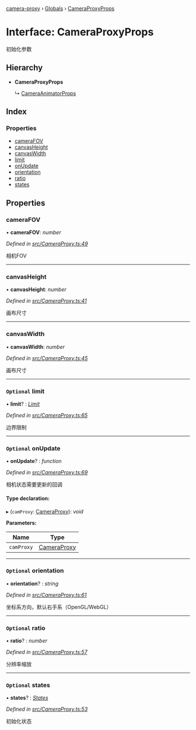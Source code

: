[camera-proxy](../README.md) › [Globals](../globals.md) › [CameraProxyProps](cameraproxyprops.md)

# Interface: CameraProxyProps

初始化参数

## Hierarchy

* **CameraProxyProps**

  ↳ [CameraAnimatorProps](cameraanimatorprops.md)

## Index

### Properties

* [cameraFOV](cameraproxyprops.md#camerafov)
* [canvasHeight](cameraproxyprops.md#canvasheight)
* [canvasWidth](cameraproxyprops.md#canvaswidth)
* [limit](cameraproxyprops.md#optional-limit)
* [onUpdate](cameraproxyprops.md#optional-onupdate)
* [orientation](cameraproxyprops.md#optional-orientation)
* [ratio](cameraproxyprops.md#optional-ratio)
* [states](cameraproxyprops.md#optional-states)

## Properties

###  cameraFOV

• **cameraFOV**: *number*

*Defined in [src/CameraProxy.ts:49](https://github.com/alibaba/camera-proxy/blob/ce8c685/src/CameraProxy.ts#L49)*

相机FOV

___

###  canvasHeight

• **canvasHeight**: *number*

*Defined in [src/CameraProxy.ts:41](https://github.com/alibaba/camera-proxy/blob/ce8c685/src/CameraProxy.ts#L41)*

画布尺寸

___

###  canvasWidth

• **canvasWidth**: *number*

*Defined in [src/CameraProxy.ts:45](https://github.com/alibaba/camera-proxy/blob/ce8c685/src/CameraProxy.ts#L45)*

画布尺寸

___

### `Optional` limit

• **limit**? : *[Limit](limit.md)*

*Defined in [src/CameraProxy.ts:65](https://github.com/alibaba/camera-proxy/blob/ce8c685/src/CameraProxy.ts#L65)*

边界限制

___

### `Optional` onUpdate

• **onUpdate**? : *function*

*Defined in [src/CameraProxy.ts:69](https://github.com/alibaba/camera-proxy/blob/ce8c685/src/CameraProxy.ts#L69)*

相机状态需要更新的回调

#### Type declaration:

▸ (`camProxy`: [CameraProxy](../classes/cameraproxy.md)): *void*

**Parameters:**

Name | Type |
------ | ------ |
`camProxy` | [CameraProxy](../classes/cameraproxy.md) |

___

### `Optional` orientation

• **orientation**? : *string*

*Defined in [src/CameraProxy.ts:61](https://github.com/alibaba/camera-proxy/blob/ce8c685/src/CameraProxy.ts#L61)*

坐标系方向，默认右手系（OpenGL/WebGL）

___

### `Optional` ratio

• **ratio**? : *number*

*Defined in [src/CameraProxy.ts:57](https://github.com/alibaba/camera-proxy/blob/ce8c685/src/CameraProxy.ts#L57)*

分辨率缩放

___

### `Optional` states

• **states**? : *[States](../globals.md#states)*

*Defined in [src/CameraProxy.ts:53](https://github.com/alibaba/camera-proxy/blob/ce8c685/src/CameraProxy.ts#L53)*

初始化状态
